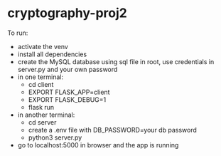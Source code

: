 # cryptography-proj2

To run:
 - activate the venv
 - install all dependencies
 - create the MySQL database using sql file in root, use credentials in server.py and your own password
 - in one terminal:
   - cd client
   - EXPORT FLASK_APP=client
   - EXPORT FLASK_DEBUG=1
   - flask run
 - in another terminal:
   - cd server
   - create a .env file with DB_PASSWORD=your db password
   - python3 server.py
 - go to localhost:5000 in browser and the app is running
